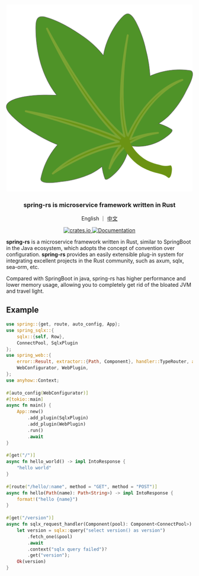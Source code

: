 <div align="center">
    <img src="docs/static/logo.svg" alt="Logo"/>
    <h3>spring-rs is microservice framework written in Rust</h3>
    <p>English ｜ <a href="./README.zh.md">中文</a></p>
    <p>
        <a href="https://crates.io/crates/spring">
            <img src="https://img.shields.io/crates/v/spring.svg" alt="crates.io"/>
        </a>
        <a href="https://docs.rs/spring">
            <img src="https://docs.rs/spring/badge.svg" alt="Documentation"/>
        </a>
    </p>
</div>

<b>spring-rs</b> is a microservice framework written in Rust, similar to SpringBoot in the Java ecosystem, which adopts the concept of convention over configuration. <b>spring-rs</b> provides an easily extensible plug-in system for integrating excellent projects in the Rust community, such as axum, sqlx, sea-orm, etc.

Compared with SpringBoot in java, spring-rs has higher performance and lower memory usage, allowing you to completely get rid of the bloated JVM and travel light.

## Example

```rust
use spring::{get, route, auto_config, App};
use spring_sqlx::{
    sqlx::{self, Row},
    ConnectPool, SqlxPlugin
};
use spring_web::{
    error::Result, extractor::{Path, Component}, handler::TypeRouter, axum::response::IntoResponse, Router,
    WebConfigurator, WebPlugin,
};
use anyhow::Context;

#[auto_config(WebConfigurator)]
#[tokio::main]
async fn main() {
    App::new()
        .add_plugin(SqlxPlugin)
        .add_plugin(WebPlugin)
        .run()
        .await
}

#[get("/")]
async fn hello_world() -> impl IntoResponse {
    "hello world"
}

#[route("/hello/:name", method = "GET", method = "POST")]
async fn hello(Path(name): Path<String>) -> impl IntoResponse {
    format!("hello {name}")
}

#[get("/version")]
async fn sqlx_request_handler(Component(pool): Component<ConnectPool>) -> Result<String> {
    let version = sqlx::query("select version() as version")
        .fetch_one(&pool)
        .await
        .context("sqlx query failed")?
        .get("version");
    Ok(version)
}
```
